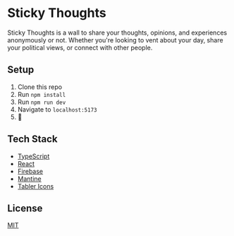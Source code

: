 # Sticky Thoughts

Sticky Thoughts is a wall to share your thoughts, opinions, and experiences anonymously or not. Whether you're looking to vent about your day, share your political views, or connect with other people.

## Setup

1. Clone this repo
2. Run `npm install`
3. Run `npm run dev`
4. Navigate to `localhost:5173`
5. 🎉

## Tech Stack

- [TypeScript](https://www.typescriptlang.org/)
- [React](https://reactjs.org/)
- [Firebase](https://firebase.google.com/)
- [Mantine](https://mantine.dev/)
- [Tabler Icons](https://tabler-icons.io/)

## License

[MIT](LICENSE)
